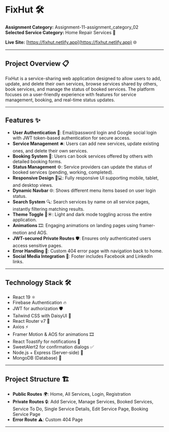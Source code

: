 # FixHut 🛠️

**Assignment Category:** Assignment-11-assignment_category_02  
**Selected Service Category:** Home Repair Services 🔧

**Live Site:** [https://fixhut.netlify.app](https://fixhut.netlify.app) 🌐

---

## Project Overview 📋

FixHut is a service-sharing web application designed to allow users to add, update, and delete their own services, browse services shared by others, book services, and manage the status of booked services. The platform focuses on a user-friendly experience with features for service management, booking, and real-time status updates.

---
## Features ✨

- **User Authentication** 🔐: Email/password login and Google social login with JWT token-based authentication for secure access.
- **Service Management** 🛎️: Users can add new services, update existing ones, and delete their own services.
- **Booking System** 📅: Users can book services offered by others with detailed booking forms.
- **Status Management** ⚙️: Service providers can update the status of booked services (pending, working, completed).
- **Responsive Design** 📱💻: Fully responsive UI supporting mobile, tablet, and desktop views.
- **Dynamic Navbar** 🌐: Shows different menu items based on user login status.
- **Search System** 🔍: Search services by name on all service pages, instantly filtering matching results.
- **Theme Toggle** 🌙☀️: Light and dark mode toggling across the entire application.
- **Animations** 🎞️: Engaging animations on landing pages using framer-motion and AOS.
- **JWT-secured Private Routes** 🛡️: Ensures only authenticated users access sensitive pages.
- **Error Handling** 🚫: Custom 404 error page with navigation back to home.
- **Social Media Integration** 📱: Footer includes Facebook and LinkedIn links.

---

## Technology Stack 🛠️

- React 19 ⚛️
- Firebase Authentication 🔥
- JWT for authorization 🛡️
- Tailwind CSS with DaisyUI 🎨
- React Router v7 🧭
- Axios ⚡
- Framer Motion & AOS for animations 🎞️
- React Toastify for notifications 🔔
- SweetAlert2 for confirmation dialogs ✅
- Node.js + Express (Server-side) 🚀
- MongoDB (Database) 🍃

---

## Project Structure 🏗️

- **Public Routes** 🌍: Home, All Services, Login, Registration
- **Private Routes** 🔒: Add Service, Manage Services, Booked Services, Service To Do, Single Service Details, Edit Service Page, Booking Service Page
- **Error Route** ⚠️: Custom 404 Page

---
